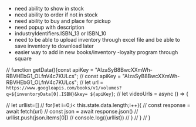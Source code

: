 - need ability to show in stock
- need ability to order if not in stock
- need ability to buy and place for pickup
- need popup with description
- industryIdentifiers.ISBN_13 or ISBN_10
- need to be able to upload inventory through excel file and be able to save inventory to download later
- easier way to add in new books/inventory 
-loyalty program through square

// function getData(){const apiKey = "AIzaSyB8BwcXXmWh-RBVHEbG1_OLfnV4c7KULcs";
      //       const apiKey = "AIzaSyB8BwcXXmWh-RBVHEbG1_OLfnV4c7KULcs";
  // let url = `https://www.googleapis.com/books/v1/volumes?q=${inventoryData[0].ISBN}&key= ${apiKey}`;
  // let videoUrls = async () => {
 
  //   let urllist=[]
  //   for(let i=0;i< this.state.data.length;i++){
  //       const response = await fetch(url)
  //       const json = await response.json()
  //       urllist.push(json.items[0])
  //       console.log({urllist})
  //     }
  //  }
  // }